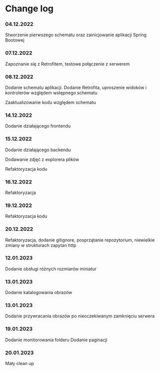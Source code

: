 # Change log

### 04.12.2022

Stworzenie pierwszego schematu oraz zainicjowanie aplikacji Spring Bootowej

### 07.12.2022

Zapoznanie się z Retrofitem, testowe połączenie z serwerem

### 08.12.2022

Dodanie schematu aplikacji. Dodanie Retrofita, uproszenie widoków i kontrolerów względem wstępnego schematu

Zaaktualizowanie kodu względem schematu

### 14.12.2022

Dodanie działającego frontendu

### 15.12.2022

Dodanie działającego backendu

Dodawanie zdjęć z explorera plików

Refaktoryzacja kodu

### 16.12.2022

Refaktoryzacja

### 19.12.2022

Refaktoryzacja kodu

### 20.12.2022

Refaktoryzacja, dodanie gitignore, posprzątanie repozytorium, niewielkie zmiany w strukturach zapytan http

### 12.01.2023

Dodanie obsługi różnych rozmiarów miniatur

### 13.01.2023

Dodanie katalogowania obrazów

### 13.01.2023

Dodanie przywracania obrazów po nieoczekiwanym zamknięciu serwera


### 19.01.2023

Dodanie monitorowania folderu
Dodanie paginacji

### 20.01.2023
Mały clean up


